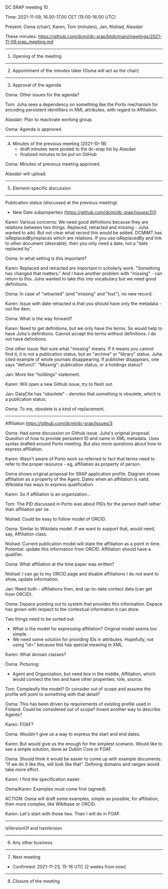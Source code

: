 DC SRAP meeting 10                           

Time: 2021-11-09, 16.00-17.00 CET (15:00-16:00 UTC)

Present: Osma (chair), Karen, Tom (minutes), Jan, Nishad, Alasdair

These minutes: https://github.com/dcmi/dc-srap/blob/main/meetings/2021-11-09.srap_meeting.md

----------------------------------------------------------
1. Opening of the meeting 

----------------------------------------------------------
2. Appointment of the minutes taker (Osma will act as the chair)

----------------------------------------------------------
3. Approval of the agenda

Osma: Other issues for the agenda?

Tom: Juha sees a dependency on something like the Porto
mechanism for encoding persistent identifiers in XML
attributes, with regard to Affiliation.

Alasdair: Plan to reactivate working group.

Osma: Agenda is approved.

----------------------------------------------------------
4. Minutes of the previous meeting (2021-10-18)
   - draft minutes were posted to the dc-srap list by Alasdair
   - finalized minutes to be put on GitHub

Osma: Minutes of previous meeting approved.

Alasdair will upload.

----------------------------------------------------------
5. Element-specific discussion

----------------------------------------------------------
Publication status (discussed at the previous meeting)
- New Date subproperties (https://github.com/dcmi/dc-srap/issues/20)

Karen: Various concerns:
We need good definitions because they are relations between two 
things. Replaced, retracted and missing - Juha wanted to add.
But not clear what record this would be added. DCMIMT has 
isReplacedBy/replaces which are relations. If you use 
isReplacedBy and link to other document (desirable), then 
you only need a date, not a "date replaced by".

Osma: In what setting is this important?

Karen: Replaced and retracted are important in scholarly work.
"Something has changed that matters." And I have another problem 
with "missing" - can return to this. Juha wanted to take this 
into vocabulary but we need good definitions.

Osma: In case of "retracted" (and "missing" and "lost"), no new 
record.

Karen: Issue with date retracted is that you _should_ have only 
the metadata - not the item.

Osma: What is the way forward?

Karen: Need to get definitions, but we only have the terms. So 
would help to have Juha's definitions. Cannot accept the terms 
without definitions. I do not have definitions.

One other issue: Not sure what "missing" means. If it means you 
cannot find it, it is not a publication status, but an 
"archive" or "library" status. Juha cited example of whole 
journals disappearing. If publisher disappears, one says 
"defunct". "Missing": publication status, or a holdings status?

Jan: More like "holdings" statement.

Karen: Will open a new Github issue, try to flesh out.

Jan: DataCite has "obsolete" - denotes that something is 
obsolete, which is a publication status.

Osma: To me, obsolete is a kind of replacement.

----------------------------------------------------------
Affiliation https://github.com/dcmi/dc-srap/issues/3 

Osma: Had some discussion on Github issue. Juha's original 
proposal. Question of how to provide persistent ID and name 
in XML metadata. Uses syntax drafted around Porto meeting.
But also more questions about how to express affiliation.

Karen: Wasn't aware of Porto work so referred to fact 
that terms need to refer to the proper resource - eg, 
affiliation as property of person.

Osma shows original proposal for SRAP application
profile. Diagram shows affiliation as a property of the
Agent. Dates when an affiliation is valid. Wikidata has
ways to express qualification.

Karen: So if affiliation is an organization...

Tom: The PID discussed in Porto was about PIDs for 
the person itself rather than affiliation per se.

Nishad: Could be easy to follow model of ORCID.

Osma: Similar to Wikidata model. If we want to support 
that, would need, say, Affiliation class.

Nishad: Current publication model will state the
affiliation as a point in time. Potential: update this
information from ORCID. Affiliation should have a
qualifier.

Osma: What affiliation at the time paper was written?

Nishad: I can go to my ORCID page and disable
affiliations I do not want to show, update information.

Jan: Need both - affiliations then, and up-to-date 
contact data (can get from ORCID).

Osma: Dspace pointing out to system that provides this 
information. Dspace has grown with respect to the
contextual information it can store.

Two things need to be sorted out:
- What is the model for expressing affiliation? Original 
  model seems too simple.
- We need some solution for providing IDs in attributes. 
  Hopefully, not using "id=" because this has special 
  meaning in XML.

Karen: What domain classes?

Osma: Picturing:
- Agent and Organization, but need box in the middle, 
  Affiliation, which would connect the two and have 
  other properties: role, source.

Tom: Complexify the model? Or consider out of scope and 
assume the profile will point to something with that 
detail?

Osma: This has been driven by requirements of existing
profile used in Finland. Could be considered out of
scope? Invent another way to describe Agents?

Karen: FOAF?

Osma: Wouldn't give us a way to express the start and 
end dates.

Karen: But would give us the enough for the simplest 
scenario. Would like to see a simple solution, done as 
Dublin Core or FOAF.

Osma: Should think it would be easier to come up with 
example documents. "If we do it like this, will look 
like that". Defining domains and ranges would take more 
effort. 

Karen: I find the specification easier.

Osma/Karen: Examples must come first (agreed).

ACTION: Osma will draft some examples, simple as possible,
for affiliation, then more complex, like Wikibase or 
ORCID.

Karen: Let's start with those two. Then I will do in 
FOAF.

----------------------------------------------------------
isVersionOf and hasVersion
                                   
----------------------------------------------------------
6. Any other business

----------------------------------------------------------
7. Next meeting

* Confirmed: 2021-11-23, 15-16 UTC (2 weeks from now)

----------------------------------------------------------
8. Closure of the meeting

